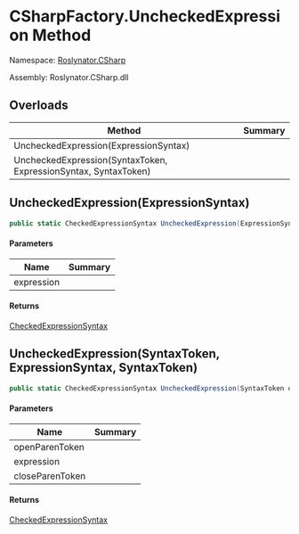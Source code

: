 # CSharpFactory\.UncheckedExpression Method

Namespace: [Roslynator.CSharp](../../README.md)

Assembly: Roslynator\.CSharp\.dll

## Overloads

| Method | Summary |
| ------ | ------- |
| UncheckedExpression\(ExpressionSyntax\) | |
| UncheckedExpression\(SyntaxToken, ExpressionSyntax, SyntaxToken\) | |

## UncheckedExpression\(ExpressionSyntax\)

```csharp
public static CheckedExpressionSyntax UncheckedExpression(ExpressionSyntax expression)
```

#### Parameters

| Name | Summary |
| ---- | ------- |
| expression | |

#### Returns

[CheckedExpressionSyntax](https://docs.microsoft.com/en-us/dotnet/api/microsoft.codeanalysis.csharp.syntax.checkedexpressionsyntax)


## UncheckedExpression\(SyntaxToken, ExpressionSyntax, SyntaxToken\)

```csharp
public static CheckedExpressionSyntax UncheckedExpression(SyntaxToken openParenToken, ExpressionSyntax expression, SyntaxToken closeParenToken)
```

#### Parameters

| Name | Summary |
| ---- | ------- |
| openParenToken | |
| expression | |
| closeParenToken | |

#### Returns

[CheckedExpressionSyntax](https://docs.microsoft.com/en-us/dotnet/api/microsoft.codeanalysis.csharp.syntax.checkedexpressionsyntax)


